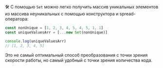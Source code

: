 🛠 С помощью `Set` можно легко получить массив уникальных элементов из массива неуникальных с помощью конструктора и spread-оператора:

```js
const nonUnique = [1, 2, 3, 4, 5, 4, 5, 1, 1]
const uniqueValuesArr = [...new Set(nonUnique)]

console.log(uniqueValuesArr)
// [1, 2, 3, 4, 5]
```

Это не самый оптимальный способ преобразования с точки зрения скорости работы, но самый удобный с точки зрения количества кода.

